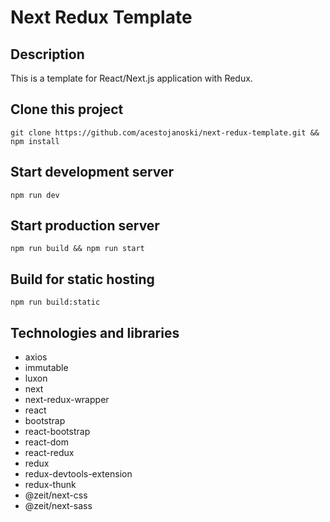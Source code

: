 # Next Redux Template

## Description

This is a template for React/Next.js application with Redux.

## Clone this project

`git clone https://github.com/acestojanoski/next-redux-template.git && npm install`

## Start development server

`npm run dev`

## Start production server

`npm run build && npm run start`

## Build for static hosting

`npm run build:static`

## Technologies and libraries

*   axios
*   immutable
*   luxon
*   next
*   next-redux-wrapper
*   react
*   bootstrap
*   react-bootstrap
*   react-dom
*   react-redux
*   redux
*   redux-devtools-extension
*   redux-thunk
*   @zeit/next-css
*   @zeit/next-sass
